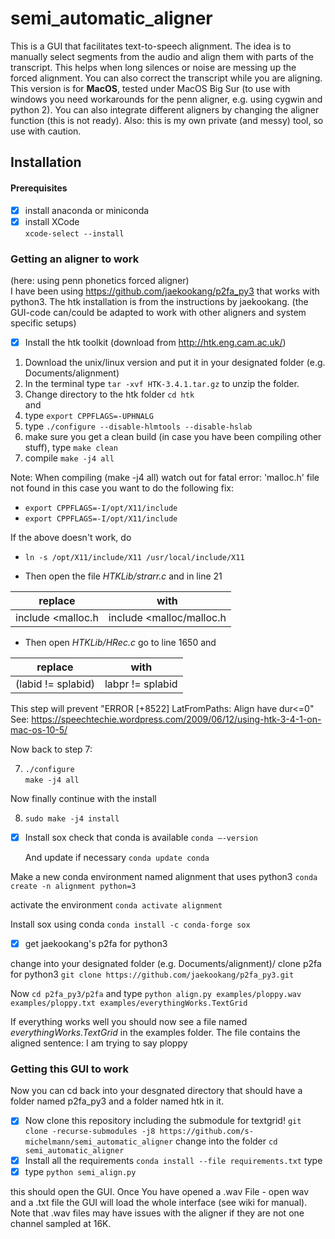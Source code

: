 # semi_automatic_aligner
This is a GUI that facilitates text-to-speech alignment. The idea is to manually select segments from the audio and align them with parts of the transcript. This helps when long silences or noise are messing up the forced alignment. You can also correct the transcript while you are aligning.
This version is for **MacOS**, tested under MacOS Big Sur (to use with windows you need workarounds for the penn aligner, e.g. using cygwin and python 2). You can also integrate different aligners by changing the aligner function (this is not ready). Also: this is my own private (and messy) tool, so use with caution.


## Installation  

#### Prerequisites  
- [x] install anaconda or miniconda  
- [x] install XCode  
      `xcode-select --install`

### Getting an aligner to work  
(here: using penn phonetics forced aligner)  
I have been using https://github.com/jaekookang/p2fa_py3 that works with python3. The htk installation is from the instructions by jaekookang. (the GUI-code can/could be adapted to work with other aligners and system specific setups)  

- [x] Install the htk toolkit
      (download from http://htk.eng.cam.ac.uk/)
1. Download the unix/linux version and put it in your designated folder (e.g. Documents/alignment)  
2. In the terminal type `tar -xvf HTK-3.4.1.tar.gz` to unzip the folder.
3. Change directory to the htk folder `cd htk`  
and
4. type  `export CPPFLAGS=-UPHNALG`
5. type `./configure --disable-hlmtools --disable-hslab`
6. make sure you get a clean build (in case you have been compiling other stuff), type `make clean`
7. compile 	`make -j4 all`

Note: When compiling (make -j4 all) watch out for fatal error: 'malloc.h' file not found  in this case you want to do the following fix:
  - `export CPPFLAGS=-I/opt/X11/include`
  - `export CPPFLAGS=-I/opt/X11/include`

If the above doesn't work, do
  - `ln -s /opt/X11/include/X11 /usr/local/include/X11`

  - Then open the file *HTKLib/strarr.c* and in line 21


  | replace 	| with 	|
  |-	|-	|
  | include <malloc.h 	| include <malloc/malloc.h 	|

  - Then open *HTKLib/HRec.c* go to line 1650 and

  | replace 	| with 	|
  |-	|-	|
  | (labid != splabid) 	| labpr != splabid 	|


This step will prevent "ERROR [+8522] LatFromPaths: Align have dur<=0"
 See: https://speechtechie.wordpress.com/2009/06/12/using-htk-3-4-1-on-mac-os-10-5/

Now back to step 7:

7. `./configure`  
  `make -j4 all`

Now finally continue with the install

8. `sudo make -j4 install`

- [x] Install sox
  check that conda is available
  `conda —-version`

  And update if necessary
  `conda update conda`

Make a new conda environment named alignment that uses python3
 `conda create -n alignment python=3`

activate the environment
`conda activate alignment`

Install sox using conda
`conda install -c conda-forge sox`

- [x] get jaekookang's p2fa for python3

change into your designated folder (e.g. Documents/alignment)/
clone p2fa for python3
`git clone https://github.com/jaekookang/p2fa_py3.git`

Now
`cd p2fa_py3/p2fa`
and type
`python align.py examples/ploppy.wav examples/ploppy.txt examples/everythingWorks.TextGrid`

If everything works well you should now see a file named *everythingWorks.TextGrid* in the examples folder. The file contains the aligned sentence: I am trying to say ploppy

### Getting this GUI to work  
Now you can cd back into your desgnated directory that should have a folder named p2fa_py3 and a folder named htk in it.

- [x] Now clone this repository including the submodule for textgrid!
  `git clone -recurse-submodules -j8 https://github.com/s-michelmann/semi_automatic_aligner`
change into the folder `cd semi_automatic_aligner`
- [x] Install all the requirements
  `conda install --file requirements.txt`
type
- [x] type `python semi_align.py`

this should open the GUI. Once You have opened a .wav File - open wav and a .txt file the GUI will load the whole interface (see wiki for manual). Note that .wav files may have issues with the aligner if they are not one channel sampled at 16K.
